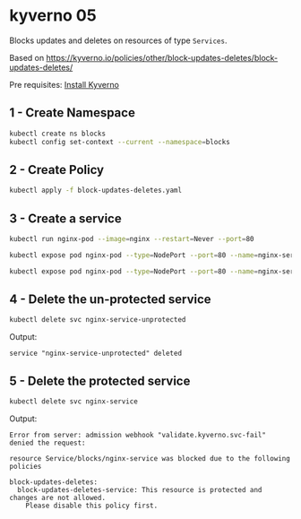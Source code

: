# kyverno 05

Blocks updates and deletes on resources of type `Services`.

Based on https://kyverno.io/policies/other/block-updates-deletes/block-updates-deletes/

Pre requisites: [Install Kyverno](../readme.md)

## 1 - Create Namespace

```bash
kubectl create ns blocks
kubectl config set-context --current --namespace=blocks
```

## 2 - Create Policy 

```bash
kubectl apply -f block-updates-deletes.yaml
```

## 3 - Create a service

```bash
kubectl run nginx-pod --image=nginx --restart=Never --port=80 

kubectl expose pod nginx-pod --type=NodePort --port=80 --name=nginx-service --labels='protected=true'

kubectl expose pod nginx-pod --type=NodePort --port=80 --name=nginx-service-unprotected 
```

## 4 - Delete the un-protected service

```bash
kubectl delete svc nginx-service-unprotected
```
Output:
```Text
service "nginx-service-unprotected" deleted
```


## 5 - Delete the protected service

```bash
kubectl delete svc nginx-service
```
Output:
```Text
Error from server: admission webhook "validate.kyverno.svc-fail" denied the request: 

resource Service/blocks/nginx-service was blocked due to the following policies 

block-updates-deletes:
  block-updates-deletes-service: This resource is protected and changes are not allowed.
    Please disable this policy first.
```

